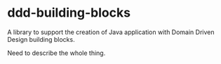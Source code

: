 # ddd-building-blocks
A library to support the creation of Java application with Domain Driven Design building blocks.

Need to describe the whole thing.
